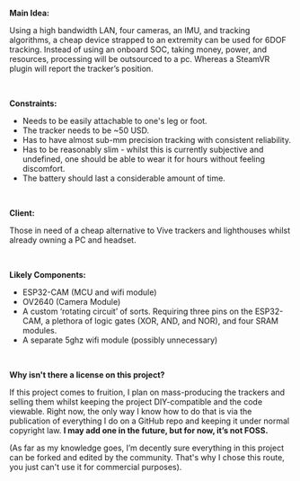 <b>Main Idea:</b><br>

  Using a high bandwidth LAN, four cameras, an IMU, and tracking algorithms, a cheap device strapped to an extremity can be used for 6DOF tracking. Instead of using an onboard SOC, taking money, power, and resources, processing will be outsourced to a pc. Whereas a SteamVR plugin will report the tracker’s position.
  
<br>

<b>Constraints:</b><br>

- Needs to be easily attachable to one's leg or foot.
- The tracker needs to be ~50 USD.
- Has to have almost sub-mm precision tracking with consistent reliability.
- Has to be reasonably slim - whilst this is currently subjective and undefined, one should be able to wear it for hours without feeling discomfort.
- The battery should last a considerable amount of time.

<br>

<b>Client:</b><br>

Those in need of a cheap alternative to Vive trackers and lighthouses whilst already owning a PC and headset.
  
<br>

<b>Likely Components:</b><br>

- ESP32-CAM (MCU and wifi module) 
- OV2640 (Camera Module)
- A custom ‘rotating circuit’ of sorts. Requiring three pins on the ESP32-CAM, a plethora of logic gates (XOR, AND, and NOR), and four SRAM modules. 
- A separate 5ghz wifi module (possibly unnecessary)

<br>

<b> Why isn't there a license on this project? </b> <br> 

If this project comes to fruition, I plan on mass-producing the trackers and selling them whilst keeping the project DIY-compatible and the code viewable. Right now, the only way I know how to do that is via the publication of everything I do on a GitHub repo and keeping it under normal copyright law.
<b>I may add one in the future, but for now, it’s not FOSS.</b>

(As far as my knowledge goes, I’m decently sure everything in this project can be forked and edited by the community. That's why I chose this route, you just can't use it for commercial purposes).
